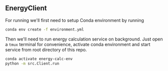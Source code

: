 ## EnergyClient

For running we'll first need to setup Conda environment by running
```bash
conda env create -f environment.yml
```

Then we'll need to run energy calculation service on background. Just open a `tmux` terminal for convenience, activate conda environment and start service from root directory of this repo.
```bash
conda activate energy-calc-env
python -m src.Client.run
```
